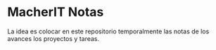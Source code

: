 # MacherIT Notas

La idea es colocar en este repositorio temporalmente las notas de los avances los proyectos y tareas.